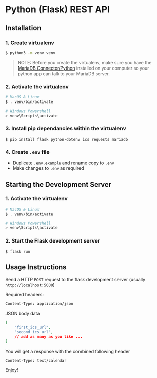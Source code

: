 # Python (Flask) REST API

## Installation

### 1. Create virtualenv
```sh
$ python3 -m venv venv
```

> NOTE: Before you create the virtualenv, make sure you have the [MariaDB Connector/Python](https://mariadb.com/products/skysql/docs/connect/programming-languages/c/install/) installed on your computer so your python app can talk to your MariaDB server.

### 2. Activate the virtualenv

```sh
# MacOS & Linux
$ . venv/bin/activate
```
```sh
# Windows Powershell
> venv\Scripts\activate
```

### 3. Install pip dependancies within the virtualenv

```
$ pip install flask python-dotenv ics requests mariadb
```

### 4. Create `.env` file

- Duplicate `.env.example` and rename copy to `.env`
- Make changes to `.env` as required



## Starting the Development Server

### 1. Activate the virtualenv

```sh
# MacOS & Linux
$ . venv/bin/activate
```
```sh
# Windows Powershell
> venv\Scripts\activate
```

### 2. Start the Flask development server

```sh
$ flask run
```


## Usage Instructions

Send a HTTP `POST` request to the flask development server (usually `http://localhost:5000`)

Required headers:
```
Content-Type: application/json
```
JSON body data
```json
[
	"first_ics_url",
	"second_ics_url",
	// add as many as you like ...
]
```

You will get a response with the combined following header 

```
Content-Type: text/calendar
```

Enjoy!